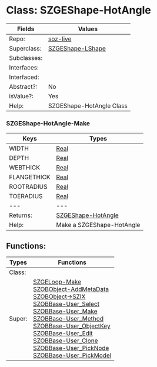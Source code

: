 
# Class:	SZGEShape-HotAngle

| Fields | Values |
| --------- | --------- |
| Repo: | [soz-live](/repos/soz-live.html) |
| Superclass: | [SZGEShape-LShape](SZGEShape-LShape.html) |
| Subclasses: |  |
| Interfaces: |  |
| Interfaced: |  |
| Abstract?: | No |
| isValue?: | Yes |
| Help: | SZGEShape-HotAngle Class |

### SZGEShape-HotAngle-Make

| Keys | Types |
| --------- | --------- |
| WIDTH | [Real](Real.html) |
| DEPTH | [Real](Real.html) |
| WEBTHICK | [Real](Real.html) |
| FLANGETHICK | [Real](Real.html) |
| ROOTRADIUS | [Real](Real.html) |
| TOERADIUS | [Real](Real.html) |
| **---** | **---** |
| Returns: | [SZGEShape-HotAngle](SZGEShape-HotAngle.html) |
| Help: | Make a SZGEShape-HotAngle |


## Functions:

| Types | Functions |
| --------- | --------- |
| Class: |  |
| Super: | [SZGELoop-Make](SZGELoop.html) <br> [SZOBObject-AddMetaData](SZOBObject.html) <br> [SZOBObject->SZIX](SZOBObject.html) <br> [SZOBBase-User_Select](SZOBBase.html) <br> [SZOBBase-User_Make](SZOBBase.html) <br> [SZOBBase-User_Method](SZOBBase.html) <br> [SZOBBase-User_ObjectKey](SZOBBase.html) <br> [SZOBBase-User_Edit](SZOBBase.html) <br> [SZOBBase-User_Clone](SZOBBase.html) <br> [SZOBBase-User_PickNode](SZOBBase.html) <br> [SZOBBase-User_PickModel](SZOBBase.html) |


